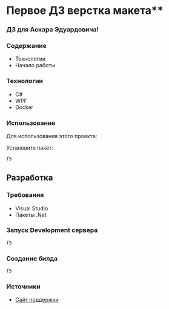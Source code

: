 # Первое ДЗ верстка макета**

### ДЗ для Аскара Эдуардовича!


### Содержание
- Технологии
- Начало работы

### Технологии
- C#
- WPF
- Docker

### Использование
Для использования этого проекта:

Установите пакет:

```bash
f5
```

## Разработка

### Требования
- Visual Studio
- Пакеты .Net

### Запуск Development сервера

```bash
f5
```

### Создание билда
```bash
f5
```

### Источники

- [Сайт поддержки](https://www.tisbi.ru/)
